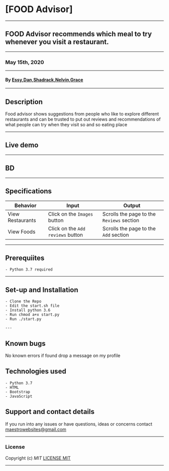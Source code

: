 # [FOOD Advisor]

---


## FOOD Advisor recommends which meal to try whenever you visit a restaurant.

---


### May 15th, 2020

---


#### By **[Essy,Dan,Shadrack,Nelvin,Grace](https://github.com/shack1234/food-recommendation-app)**

---



## Description
Food advisor shows suggestions from people who like to explore different restaurants and can be trusted to put out reviews and recommendations of what people can try when they visit so and so eating place

---


## Live demo

---

## BD

---


## Specifications
| Behavior            | Input                         | Output                        | 
| ------------------- | ----------------------------- | ----------------------------- |
| View Restaurants | Click on the `Images` button | Scrolls the page to the `Reviews` section |
| View Foods | Click on the `Add reviews` button | Scrolls the page to the `Add` section |

---


## Prerequiites
    - Python 3.7 required

 ---


## Set-up and Installation
    - Clone the Repo
    - Edit the start.sh file
    - Install python 3.6
    - Run chmod a+x start.py
    - Run ./start.py

    ---



## Known bugs
No known errors if found drop a message on my profile

## Technologies used
    - Python 3.7
    - HTML
    - Bootstrap
    - JavaScript

## Support and contact details
If you run into any issues or have questions, ideas or concerns contact maestrowebsites@gmail.com

---


### License
Copyright (c) 
*MIT*
[LICENSE MIT](./license.txt)

---
